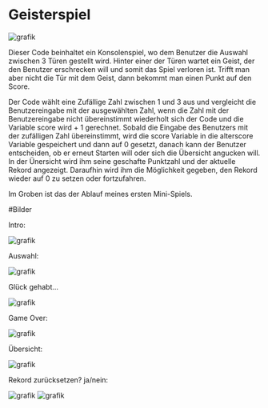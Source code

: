 # Geisterspiel
![grafik](https://github.com/CallmeBabygirl/Geisterspiel/assets/112081235/36b22863-21af-4565-aa58-a688e2eb3b8c)



Dieser Code beinhaltet ein Konsolenspiel, wo dem Benutzer die Auswahl zwischen 3 Türen gestellt wird. 
Hinter einer der Türen wartet ein Geist, der den Benutzer erschrecken will und somit das Spiel verloren ist. 
Trifft man aber nicht die Tür mit dem Geist, dann bekommt man einen Punkt auf den Score.

Der Code wählt eine Zufällige Zahl zwischen 1 und 3 aus und vergleicht die Benutzereingabe mit der ausgewählten Zahl,
wenn die Zahl mit der Benutzereingabe nicht übereinstimmt wiederholt sich der Code und die Variable score wird + 1 gerechnet. 
Sobald die Eingabe des Benutzers mit der zufälligen Zahl übereinstimmt, wird die score Variable in die alterscore Variable gespeichert 
und dann auf 0 gesetzt, danach kann der Benutzer entscheiden, ob er erneut Starten will oder sich die Übersicht angucken will. 
In der Ünersicht wird ihm seine geschafte Punktzahl und der aktuelle Rekord angezeigt. Daraufhin wird ihm die Möglichkeit gegeben,
den Rekord wieder auf 0 zu setzen oder fortzufahren.

Im Groben ist das der Ablauf meines ersten Mini-Spiels.


#Bilder

Intro:                                      


![grafik](https://github.com/CallmeBabygirl/Geisterspiel/assets/112081235/76fa0f1c-f2dc-4473-9787-2712eafcab6b)

Auswahl:


![grafik](https://github.com/CallmeBabygirl/Geisterspiel/assets/112081235/205df6db-7028-4ee7-9188-7563efe25822)

Glück gehabt...


![grafik](https://github.com/CallmeBabygirl/Geisterspiel/assets/112081235/9b08b266-169a-4988-8133-700edbb05623)

Game Over:


![grafik](https://github.com/CallmeBabygirl/Geisterspiel/assets/112081235/c0faf205-45cd-4b26-b926-2aeaa214530c)

Übersicht:


![grafik](https://github.com/CallmeBabygirl/Geisterspiel/assets/112081235/88332758-e475-4c73-b2fe-deed9f7e38fd)

Rekord zurücksetzen? ja/nein:


![grafik](https://github.com/CallmeBabygirl/Geisterspiel/assets/112081235/b054335a-94ba-4f3b-8df6-e43be4634f91)  ![grafik](https://github.com/CallmeBabygirl/Geisterspiel/assets/112081235/669f0964-0f5d-41c1-be02-90bd17ee3f84)

